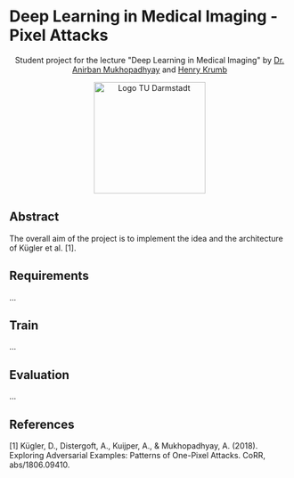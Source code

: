# Deep Learning in Medical Imaging - Pixel Attacks


<p align="center">  
  Student project for the lecture "Deep Learning in Medical Imaging" by <a href="https://www.informatik.tu-darmstadt.de/gris/startseite_1/team/team_details_60224.de.jsp">Dr. Anirban Mukhopadhyay</a> and <a href="https://www.informatik.tu-darmstadt.de/gris/startseite_1/team/team_details_113408.de.jsp">Henry Krumb</a> <br> 
</p>

<p align="center">
  <img src="https://upload.wikimedia.org/wikipedia/de/thumb/2/24/TU_Darmstadt_Logo.svg/1200px-TU_Darmstadt_Logo.svg.png" width="200" title="Logo TU Darmstadt">
</p>

## Abstract
The overall aim of the project is to implement the idea and the architecture of Kügler et al. [1].

## Requirements
...

## Train
...

## Evaluation
...


## References
[1] Kügler, D., Distergoft, A., Kuijper, A., & Mukhopadhyay, A. (2018). Exploring Adversarial Examples: Patterns of One-Pixel Attacks. CoRR, abs/1806.09410.
